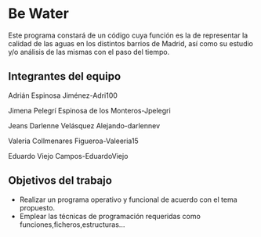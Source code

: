 # Be Water

Este programa constará de un código cuya función es la de representar la calidad de las aguas en los distintos barrios de Madrid, así como su estudio y/o análisis de las mismas con el paso del tiempo.

## Integrantes del equipo

Adrián Espinosa Jiménez-Adri100

Jimena Pelegrí Espinosa de los Monteros-Jpelegri

Jeans Darlenne Velásquez Alejando-darlennev

Valeria Collmenares Figueroa-Valeeria15

Eduardo Viejo Campos-EduardoViejo



## Objetivos del trabajo

- Realizar un programa operativo y funcional de acuerdo con el tema propuesto.
- Emplear las técnicas de programación requeridas como funciones,ficheros,estructuras...

